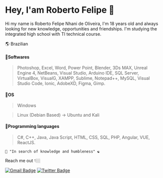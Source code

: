# Hey, I'am Roberto Felipe 🌌

Hi my name is Roberto Felipe Nhani de Oliveira, I'm 18 years old and always looking for new knowledge, opportunities and friendships. I'm studying the integrated high school with TI technical course.

🌎 Brazilian

#### 🔹Softwares 
>Photoshop, Excel, Word, Power Point, Blender, 3Ds MAX, Unreal Engine 4, NetBeans, Visual Studio, Arduino IDE, SQL Server, VirtualBox, VisualG, XAMPP, Sublime, Notepad++, MySQL, Visual Studio Code, Ionic, AdobeXD, Figma, Gimp.

#### 🔹OS 
> Windows

> Linux (Debian Based) -> Ubuntu and Kali

#### 🔹Programming languages
>C#, C++, Java, Java Script, HTML, CSS, SQL, PHP, Angular, VUE, ReactJS.

    🧠 "In search of knowledge and humbleness" ☯
    
Reach me out 👇🏼

[![Gmail Badge](https://img.shields.io/badge/-Gmail-blue?style=flat-square&logo=Gmail&logoColor=white&link=mailto:feliperoberto092@gmail.com)](mailto:feliperoberto092@gmail.com) [![Twitter Badge](https://img.shields.io/badge/-Instagram-blue?style=flat-square&labelColor=blue&logo=instagram&logoColor=white&link=https://www.instagram.com/mlk_robert/?hl=pt-br)](https://www.instagram.com/mlk_robert/?hl=pt-br) 
